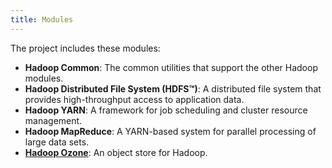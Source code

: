 ```yaml
---
title: Modules
---
```

<!---
  Licensed under the Apache License, Version 2.0 (the "License");
  you may not use this file except in compliance with the License.
  You may obtain a copy of the License at

   http://www.apache.org/licenses/LICENSE-2.0

  Unless required by applicable law or agreed to in writing, software
  distributed under the License is distributed on an "AS IS" BASIS,
  WITHOUT WARRANTIES OR CONDITIONS OF ANY KIND, either express or implied.
  See the License for the specific language governing permissions and
  limitations under the License. See accompanying LICENSE file.
-->
The project includes these modules:

  - __Hadoop Common__: The common utilities that support the other Hadoop modules.
  - __Hadoop Distributed File System (HDFS™)__: A distributed file system that provides high-throughput access to application data.
  - __Hadoop YARN__: A framework for job scheduling and cluster resource management.
  - __Hadoop MapReduce__: A YARN-based system for parallel processing of large data sets.
  - __[Hadoop Ozone](https://ozone.apache.org)__: An object store for Hadoop.

